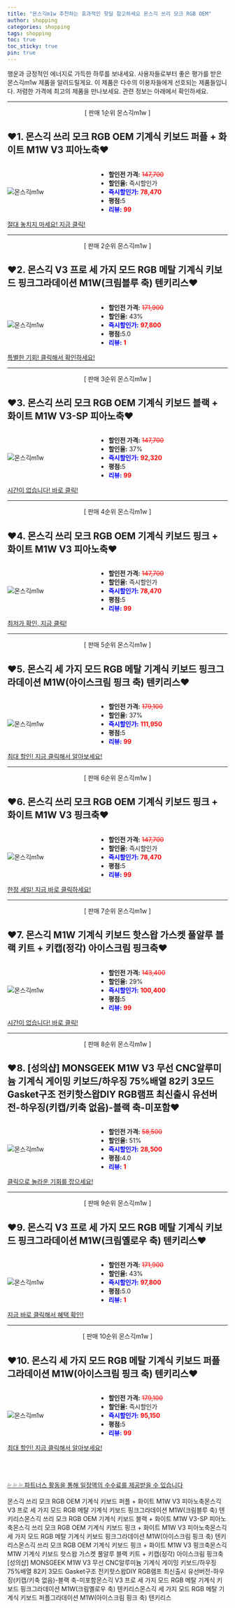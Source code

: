```yaml
---
title: "몬스긱m1w 추천하는 효과적인 핫딜 참고하세요 몬스긱 쓰리 모크 RGB OEM"
author: shopping
categories: shopping
tags: shopping
toc: true
toc_sticky: true
pin: true
---
```

행운과 긍정적인 에너지로 가득한 하루를 보내세요. 사용자들로부터 좋은 평가를 받은 몬스긱m1w 제품을 알려드릴게요. 이 제품은 다수의 이용자들에게 선호되는 제품들입니다. 저렴한 가격에 최고의 제품을 만나보세요. 관련 정보는 아래에서 확인하세요.

---
<p class="toplist" style="margin: 0 auto; display: block; width: fit-content;">[ 판매 1순위 몬스긱m1w ]</p>

<h2><strong>❤️1. 몬스긱 쓰리 모크 RGB OEM 기계식 키보드 퍼플 + 화이트 M1W V3 피아노축❤️</strong></h2>

<div style="display: flex; align-items: center;">
    <div style="flex: 0.4;">
        <img src="https://thumbnail10.coupangcdn.com/thumbnails/remote/230x230ex/image/vendor_inventory/be5f/4aaffcea4f0fe091805963b9a4c722277bac039ca219442dcd8a619b94c4.jpg" alt="몬스긱m1w" style="max-width: 100%;">
    </div>
    <div style="flex: 0.6; margin-left: 10px;">
        <ul>
            <li><strong>할인전 가격:</strong> <del style="color: red;">147,700</del></li>
            <li><strong>할인율:</strong> 즉시할인가</li>
            <li><span style='color:blue'><strong>즉시할인가:</strong></span> <span style='color:red'><strong>78,470</strong></span></li>
            <li><strong>평점:</strong>5</li>
            <li><span style='color:blue'><strong>리뷰:</strong></span> <span style='color:red'><strong>99</strong></span></li>
        </ul>
    </div>
</div>
<div class="center">
    <a href="https://William4Davisa.github.io?lptag=AF9450613&subid=githubio&pageKey=8186171066&traceid=V0-153&itemId=23411307172&vendorItemId=90438393425" class="myButton">
        절대 놓치지 마세요! 지금 클릭!
    </a>
</div>


---
<p class="toplist" style="margin: 0 auto; display: block; width: fit-content;">[ 판매 2순위 몬스긱m1w ]</p>

<h2><strong>❤️2. 몬스긱 V3 프로 세 가지 모드 RGB 메탈 기계식 키보드 핑크그라데이션 M1W(크림블루 축) 텐키리스❤️</strong></h2>

<div style="display: flex; align-items: center;">
    <div style="flex: 0.4;">
        <img src="https://thumbnail6.coupangcdn.com/thumbnails/remote/230x230ex/image/vendor_inventory/6b9e/bf7dbc6751475875285c2a22c5a17c345932ac03fd8cee5bede2a213fc08.JPG" alt="몬스긱m1w" style="max-width: 100%;">
    </div>
    <div style="flex: 0.6; margin-left: 10px;">
        <ul>
            <li><strong>할인전 가격:</strong> <del style="color: red;">171,900</del></li>
            <li><strong>할인율:</strong> 43%</li>
            <li><span style='color:blue'><strong>즉시할인가:</strong></span> <span style='color:red'><strong>97,800</strong></span></li>
            <li><strong>평점:</strong>5.0</li>
            <li><span style='color:blue'><strong>리뷰:</strong></span> <span style='color:red'><strong>1</strong></span></li>
        </ul>
    </div>
</div>
<div class="center">
    <a href="https://William4Davisa.github.io?lptag=AF9450613&subid=githubio&pageKey=8026680156&traceid=V0-153&itemId=22434159133&vendorItemId=89478761485" class="myButton">
        특별한 기회! 클릭해서 확인하세요!
    </a>
</div>


---
<p class="toplist" style="margin: 0 auto; display: block; width: fit-content;">[ 판매 3순위 몬스긱m1w ]</p>

<h2><strong>❤️3. 몬스긱 쓰리 모크 RGB OEM 기계식 키보드 블랙 + 화이트 M1W V3-SP 피아노축❤️</strong></h2>

<div style="display: flex; align-items: center;">
    <div style="flex: 0.4;">
        <img src="https://thumbnail7.coupangcdn.com/thumbnails/remote/230x230ex/image/vendor_inventory/cf4b/5050d3c311143ca0b19c904953172f8c39965625fdeb277ba8c84ecfe19b.jpg" alt="몬스긱m1w" style="max-width: 100%;">
    </div>
    <div style="flex: 0.6; margin-left: 10px;">
        <ul>
            <li><strong>할인전 가격:</strong> <del style="color: red;">147,700</del></li>
            <li><strong>할인율:</strong> 37%</li>
            <li><span style='color:blue'><strong>즉시할인가:</strong></span> <span style='color:red'><strong>92,320</strong></span></li>
            <li><strong>평점:</strong>5</li>
            <li><span style='color:blue'><strong>리뷰:</strong></span> <span style='color:red'><strong>99</strong></span></li>
        </ul>
    </div>
</div>
<div class="center">
    <a href="https://William4Davisa.github.io?lptag=AF9450613&subid=githubio&pageKey=8186171066&traceid=V0-153&itemId=23411307173&vendorItemId=90438393426" class="myButton">
        시간이 없습니다! 바로 클릭!
    </a>
</div>


---
<p class="toplist" style="margin: 0 auto; display: block; width: fit-content;">[ 판매 4순위 몬스긱m1w ]</p>

<h2><strong>❤️4. 몬스긱 쓰리 모크 RGB OEM 기계식 키보드 핑크 + 화이트 M1W V3 피아노축❤️</strong></h2>

<div style="display: flex; align-items: center;">
    <div style="flex: 0.4;">
        <img src="https://thumbnail10.coupangcdn.com/thumbnails/remote/230x230ex/image/vendor_inventory/67ff/172401b8d34bda012206feba917b57fc0ad6e89cec211ecf35a3e36962d2.jpg" alt="몬스긱m1w" style="max-width: 100%;">
    </div>
    <div style="flex: 0.6; margin-left: 10px;">
        <ul>
            <li><strong>할인전 가격:</strong> <del style="color: red;">147,700</del></li>
            <li><strong>할인율:</strong> 즉시할인가</li>
            <li><span style='color:blue'><strong>즉시할인가:</strong></span> <span style='color:red'><strong>78,470</strong></span></li>
            <li><strong>평점:</strong>5</li>
            <li><span style='color:blue'><strong>리뷰:</strong></span> <span style='color:red'><strong>99</strong></span></li>
        </ul>
    </div>
</div>
<div class="center">
    <a href="https://William4Davisa.github.io?lptag=AF9450613&subid=githubio&pageKey=8186171066&traceid=V0-153&itemId=23411307053&vendorItemId=90438393333" class="myButton">
        최저가 확인, 지금 클릭!
    </a>
</div>


---
<p class="toplist" style="margin: 0 auto; display: block; width: fit-content;">[ 판매 5순위 몬스긱m1w ]</p>

<h2><strong>❤️5. 몬스긱 세 가지 모드 RGB 메탈 기계식 키보드 핑크그라데이션 M1W(아이스크림 핑크 축) 텐키리스❤️</strong></h2>

<div style="display: flex; align-items: center;">
    <div style="flex: 0.4;">
        <img src="https://thumbnail10.coupangcdn.com/thumbnails/remote/230x230ex/image/vendor_inventory/7b09/6629269c33df9873ed84be45ce108fab83c7dbccc9953085eafabc1d83eb.JPG" alt="몬스긱m1w" style="max-width: 100%;">
    </div>
    <div style="flex: 0.6; margin-left: 10px;">
        <ul>
            <li><strong>할인전 가격:</strong> <del style="color: red;">179,100</del></li>
            <li><strong>할인율:</strong> 37%</li>
            <li><span style='color:blue'><strong>즉시할인가:</strong></span> <span style='color:red'><strong>111,950</strong></span></li>
            <li><strong>평점:</strong>5</li>
            <li><span style='color:blue'><strong>리뷰:</strong></span> <span style='color:red'><strong>99</strong></span></li>
        </ul>
    </div>
</div>
<div class="center">
    <a href="https://William4Davisa.github.io?lptag=AF9450613&subid=githubio&pageKey=8026680152&traceid=V0-153&itemId=22434159126&vendorItemId=89478761413" class="myButton">
        최대 할인! 지금 클릭해서 알아보세요!
    </a>
</div>


---
<p class="toplist" style="margin: 0 auto; display: block; width: fit-content;">[ 판매 6순위 몬스긱m1w ]</p>

<h2><strong>❤️6. 몬스긱 쓰리 모크 RGB OEM 기계식 키보드 핑크 + 화이트 M1W V3 핑크축❤️</strong></h2>

<div style="display: flex; align-items: center;">
    <div style="flex: 0.4;">
        <img src="https://thumbnail10.coupangcdn.com/thumbnails/remote/230x230ex/image/vendor_inventory/de4c/6edf1f2f44279e0613a1589aab5f61a5a6c6a94c0bca7a5589319eb42ea8.jpg" alt="몬스긱m1w" style="max-width: 100%;">
    </div>
    <div style="flex: 0.6; margin-left: 10px;">
        <ul>
            <li><strong>할인전 가격:</strong> <del style="color: red;">147,700</del></li>
            <li><strong>할인율:</strong> 즉시할인가</li>
            <li><span style='color:blue'><strong>즉시할인가:</strong></span> <span style='color:red'><strong>78,470</strong></span></li>
            <li><strong>평점:</strong>5</li>
            <li><span style='color:blue'><strong>리뷰:</strong></span> <span style='color:red'><strong>99</strong></span></li>
        </ul>
    </div>
</div>
<div class="center">
    <a href="https://William4Davisa.github.io?lptag=AF9450613&subid=githubio&pageKey=8186171066&traceid=V0-153&itemId=23411307054&vendorItemId=90438393336" class="myButton">
        한정 세일! 지금 바로 클릭하세요!
    </a>
</div>


---
<p class="toplist" style="margin: 0 auto; display: block; width: fit-content;">[ 판매 7순위 몬스긱m1w ]</p>

<h2><strong>❤️7. 몬스긱 M1W 기계식 키보드 핫스왑 가스켓 풀알루 블랙 키트 + 키캡(정각) 아이스크림 핑크축❤️</strong></h2>

<div style="display: flex; align-items: center;">
    <div style="flex: 0.4;">
        <img src="https://thumbnail7.coupangcdn.com/thumbnails/remote/230x230ex/image/vendor_inventory/7d91/0cf665809098645661c6a0244038f0dba26b59e6608be71b688ec83956b8.png" alt="몬스긱m1w" style="max-width: 100%;">
    </div>
    <div style="flex: 0.6; margin-left: 10px;">
        <ul>
            <li><strong>할인전 가격:</strong> <del style="color: red;">143,400</del></li>
            <li><strong>할인율:</strong> 29%</li>
            <li><span style='color:blue'><strong>즉시할인가:</strong></span> <span style='color:red'><strong>100,400</strong></span></li>
            <li><strong>평점:</strong>5</li>
            <li><span style='color:blue'><strong>리뷰:</strong></span> <span style='color:red'><strong>99</strong></span></li>
        </ul>
    </div>
</div>
<div class="center">
    <a href="https://William4Davisa.github.io?lptag=AF9450613&subid=githubio&pageKey=7891235602&traceid=V0-153&itemId=21605574808&vendorItemId=88657002599" class="myButton">
        시간이 없습니다! 바로 클릭!
    </a>
</div>


---
<p class="toplist" style="margin: 0 auto; display: block; width: fit-content;">[ 판매 8순위 몬스긱m1w ]</p>

<h2><strong>❤️8. [성의샵] MONSGEEK M1W V3 무선 CNC알루미늄 기계식 게이밍 키보드/하우징 75%배열 82키 3모드 Gasket구조 전키핫스왑DIY RGB램프 최신출시 유선버전-하우징(키캡/키축 없음)-블랙 축-미포함❤️</strong></h2>

<div style="display: flex; align-items: center;">
    <div style="flex: 0.4;">
        <img src="https://thumbnail6.coupangcdn.com/thumbnails/remote/230x230ex/image/vendor_inventory/e3a8/5a63f5d15bb08ec1afea9ff334a2d5eecff423f4f9d2943118d83d0bb054.jpg" alt="몬스긱m1w" style="max-width: 100%;">
    </div>
    <div style="flex: 0.6; margin-left: 10px;">
        <ul>
            <li><strong>할인전 가격:</strong> <del style="color: red;">58,500</del></li>
            <li><strong>할인율:</strong> 51%</li>
            <li><span style='color:blue'><strong>즉시할인가:</strong></span> <span style='color:red'><strong>28,500</strong></span></li>
            <li><strong>평점:</strong>4.0</li>
            <li><span style='color:blue'><strong>리뷰:</strong></span> <span style='color:red'><strong>1</strong></span></li>
        </ul>
    </div>
</div>
<div class="center">
    <a href="https://William4Davisa.github.io?lptag=AF9450613&subid=githubio&pageKey=8094565081&traceid=V0-153&itemId=22877776383&vendorItemId=89912382028" class="myButton">
        클릭으로 놀라운 기회를 잡으세요!
    </a>
</div>


---
<p class="toplist" style="margin: 0 auto; display: block; width: fit-content;">[ 판매 9순위 몬스긱m1w ]</p>

<h2><strong>❤️9. 몬스긱 V3 프로 세 가지 모드 RGB 메탈 기계식 키보드 핑크그라데이션 M1W(크림옐로우 축) 텐키리스❤️</strong></h2>

<div style="display: flex; align-items: center;">
    <div style="flex: 0.4;">
        <img src="https://thumbnail6.coupangcdn.com/thumbnails/remote/230x230ex/image/vendor_inventory/99f0/11e3ed0180715274fdc73cbed74b0431a83c408b57290ac51e9d2c93478c.JPG" alt="몬스긱m1w" style="max-width: 100%;">
    </div>
    <div style="flex: 0.6; margin-left: 10px;">
        <ul>
            <li><strong>할인전 가격:</strong> <del style="color: red;">171,900</del></li>
            <li><strong>할인율:</strong> 43%</li>
            <li><span style='color:blue'><strong>즉시할인가:</strong></span> <span style='color:red'><strong>97,800</strong></span></li>
            <li><strong>평점:</strong>5.0</li>
            <li><span style='color:blue'><strong>리뷰:</strong></span> <span style='color:red'><strong>1</strong></span></li>
        </ul>
    </div>
</div>
<div class="center">
    <a href="https://William4Davisa.github.io?lptag=AF9450613&subid=githubio&pageKey=8026680156&traceid=V0-153&itemId=22434159132&vendorItemId=89478761472" class="myButton">
        지금 바로 클릭해서 혜택 확인!
    </a>
</div>


---
<p class="toplist" style="margin: 0 auto; display: block; width: fit-content;">[ 판매 10순위 몬스긱m1w ]</p>

<h2><strong>❤️10. 몬스긱 세 가지 모드 RGB 메탈 기계식 키보드 퍼플그라데이션 M1W(아이스크림 핑크 축) 텐키리스❤️</strong></h2>

<div style="display: flex; align-items: center;">
    <div style="flex: 0.4;">
        <img src="https://thumbnail7.coupangcdn.com/thumbnails/remote/230x230ex/image/vendor_inventory/b8ad/894b2f867011c2d333f6add5db92f558b6742077aace8533629f09c4fce3.JPG" alt="몬스긱m1w" style="max-width: 100%;">
    </div>
    <div style="flex: 0.6; margin-left: 10px;">
        <ul>
            <li><strong>할인전 가격:</strong> <del style="color: red;">179,100</del></li>
            <li><strong>할인율:</strong> 즉시할인가</li>
            <li><span style='color:blue'><strong>즉시할인가:</strong></span> <span style='color:red'><strong>95,150</strong></span></li>
            <li><strong>평점:</strong>5</li>
            <li><span style='color:blue'><strong>리뷰:</strong></span> <span style='color:red'><strong>99</strong></span></li>
        </ul>
    </div>
</div>
<div class="center">
    <a href="https://William4Davisa.github.io?lptag=AF9450613&subid=githubio&pageKey=8026680083&traceid=V0-153&itemId=22434158924&vendorItemId=89478761242" class="myButton">
        최대 할인! 지금 클릭해서 알아보세요!
    </a>
</div>

<br><br><br>[💦 💦 💦 파트너스 활동을 통해 일정액의 수수료를 제공받을 수 있습니다](https://link.coupang.com/a/bcpT2c)<br><br>몬스긱 쓰리 모크 RGB OEM 기계식 키보드 퍼플 + 화이트 M1W V3 피아노축몬스긱 V3 프로 세 가지 모드 RGB 메탈 기계식 키보드 핑크그라데이션 M1W(크림블루 축) 텐키리스몬스긱 쓰리 모크 RGB OEM 기계식 키보드 블랙 + 화이트 M1W V3-SP 피아노축몬스긱 쓰리 모크 RGB OEM 기계식 키보드 핑크 + 화이트 M1W V3 피아노축몬스긱 세 가지 모드 RGB 메탈 기계식 키보드 핑크그라데이션 M1W(아이스크림 핑크 축) 텐키리스몬스긱 쓰리 모크 RGB OEM 기계식 키보드 핑크 + 화이트 M1W V3 핑크축몬스긱 M1W 기계식 키보드 핫스왑 가스켓 풀알루 블랙 키트 + 키캡(정각) 아이스크림 핑크축[성의샵] MONSGEEK M1W V3 무선 CNC알루미늄 기계식 게이밍 키보드/하우징 75%배열 82키 3모드 Gasket구조 전키핫스왑DIY RGB램프 최신출시 유선버전-하우징(키캡/키축 없음)-블랙 축-미포함몬스긱 V3 프로 세 가지 모드 RGB 메탈 기계식 키보드 핑크그라데이션 M1W(크림옐로우 축) 텐키리스몬스긱 세 가지 모드 RGB 메탈 기계식 키보드 퍼플그라데이션 M1W(아이스크림 핑크 축) 텐키리스